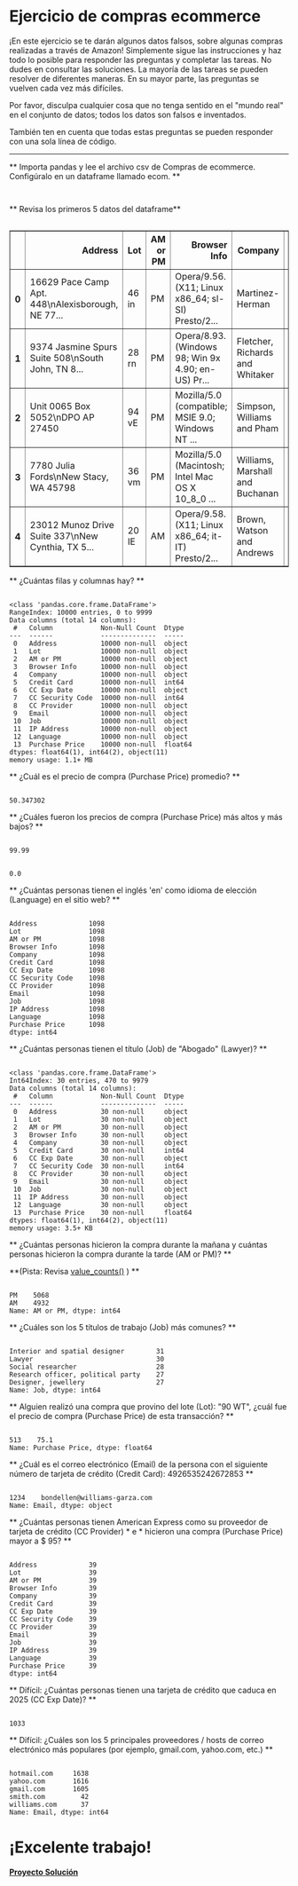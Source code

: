 # Ejercicio de compras ecommerce

¡En este ejercicio se te darán algunos datos falsos, sobre algunas compras realizadas a través de Amazon! Simplemente sigue las instrucciones y haz todo lo posible para responder las preguntas y completar las tareas. No dudes en consultar las soluciones. La mayoría de las tareas se pueden resolver de diferentes maneras. En su mayor parte, las preguntas se vuelven cada vez más difíciles.

Por favor, disculpa cualquier cosa que no tenga sentido en el "mundo real" en el conjunto de datos; todos los datos son falsos e inventados.

También ten en cuenta que todas estas preguntas se pueden responder con una sola línea de código.
____
** Importa pandas y lee el archivo csv de Compras de ecommerce. Configúralo en un dataframe llamado ecom. **


```python

```


```python

```

** Revisa los primeros 5 datos del dataframe**


```python

```




<div>
<table border="1" class="dataframe">
  <thead>
    <tr style="text-align: right;">
      <th></th>
      <th>Address</th>
      <th>Lot</th>
      <th>AM or PM</th>
      <th>Browser Info</th>
      <th>Company</th>
      <th>Credit Card</th>
      <th>CC Exp Date</th>
      <th>CC Security Code</th>
      <th>CC Provider</th>
      <th>Email</th>
      <th>Job</th>
      <th>IP Address</th>
      <th>Language</th>
      <th>Purchase Price</th>
    </tr>
  </thead>
  <tbody>
    <tr>
      <th>0</th>
      <td>16629 Pace Camp Apt. 448\nAlexisborough, NE 77...</td>
      <td>46 in</td>
      <td>PM</td>
      <td>Opera/9.56.(X11; Linux x86_64; sl-SI) Presto/2...</td>
      <td>Martinez-Herman</td>
      <td>6011929061123406</td>
      <td>02/20</td>
      <td>900</td>
      <td>JCB 16 digit</td>
      <td>pdunlap@yahoo.com</td>
      <td>Scientist, product/process development</td>
      <td>149.146.147.205</td>
      <td>el</td>
      <td>98.14</td>
    </tr>
    <tr>
      <th>1</th>
      <td>9374 Jasmine Spurs Suite 508\nSouth John, TN 8...</td>
      <td>28 rn</td>
      <td>PM</td>
      <td>Opera/8.93.(Windows 98; Win 9x 4.90; en-US) Pr...</td>
      <td>Fletcher, Richards and Whitaker</td>
      <td>3337758169645356</td>
      <td>11/18</td>
      <td>561</td>
      <td>Mastercard</td>
      <td>anthony41@reed.com</td>
      <td>Drilling engineer</td>
      <td>15.160.41.51</td>
      <td>fr</td>
      <td>70.73</td>
    </tr>
    <tr>
      <th>2</th>
      <td>Unit 0065 Box 5052\nDPO AP 27450</td>
      <td>94 vE</td>
      <td>PM</td>
      <td>Mozilla/5.0 (compatible; MSIE 9.0; Windows NT ...</td>
      <td>Simpson, Williams and Pham</td>
      <td>675957666125</td>
      <td>08/19</td>
      <td>699</td>
      <td>JCB 16 digit</td>
      <td>amymiller@morales-harrison.com</td>
      <td>Customer service manager</td>
      <td>132.207.160.22</td>
      <td>de</td>
      <td>0.95</td>
    </tr>
    <tr>
      <th>3</th>
      <td>7780 Julia Fords\nNew Stacy, WA 45798</td>
      <td>36 vm</td>
      <td>PM</td>
      <td>Mozilla/5.0 (Macintosh; Intel Mac OS X 10_8_0 ...</td>
      <td>Williams, Marshall and Buchanan</td>
      <td>6011578504430710</td>
      <td>02/24</td>
      <td>384</td>
      <td>Discover</td>
      <td>brent16@olson-robinson.info</td>
      <td>Drilling engineer</td>
      <td>30.250.74.19</td>
      <td>es</td>
      <td>78.04</td>
    </tr>
    <tr>
      <th>4</th>
      <td>23012 Munoz Drive Suite 337\nNew Cynthia, TX 5...</td>
      <td>20 IE</td>
      <td>AM</td>
      <td>Opera/9.58.(X11; Linux x86_64; it-IT) Presto/2...</td>
      <td>Brown, Watson and Andrews</td>
      <td>6011456623207998</td>
      <td>10/25</td>
      <td>678</td>
      <td>Diners Club / Carte Blanche</td>
      <td>christopherwright@gmail.com</td>
      <td>Fine artist</td>
      <td>24.140.33.94</td>
      <td>es</td>
      <td>77.82</td>
    </tr>
  </tbody>
</table>
</div>



** ¿Cuántas filas y columnas hay? **


```python

```

    <class 'pandas.core.frame.DataFrame'>
    RangeIndex: 10000 entries, 0 to 9999
    Data columns (total 14 columns):
     #   Column            Non-Null Count  Dtype  
    ---  ------            --------------  -----  
     0   Address           10000 non-null  object
     1   Lot               10000 non-null  object
     2   AM or PM          10000 non-null  object
     3   Browser Info      10000 non-null  object
     4   Company           10000 non-null  object
     5   Credit Card       10000 non-null  int64  
     6   CC Exp Date       10000 non-null  object
     7   CC Security Code  10000 non-null  int64  
     8   CC Provider       10000 non-null  object
     9   Email             10000 non-null  object
     10  Job               10000 non-null  object
     11  IP Address        10000 non-null  object
     12  Language          10000 non-null  object
     13  Purchase Price    10000 non-null  float64
    dtypes: float64(1), int64(2), object(11)
    memory usage: 1.1+ MB


** ¿Cuál es el precio de compra (Purchase Price) promedio? **


```python

```




    50.347302



** ¿Cuáles fueron los precios de compra (Purchase Price) más altos y más bajos? **


```python

```




    99.99




```python

```




    0.0



** ¿Cuántas personas tienen el inglés 'en' como idioma de elección (Language) en el sitio web? **


```python

```




    Address             1098
    Lot                 1098
    AM or PM            1098
    Browser Info        1098
    Company             1098
    Credit Card         1098
    CC Exp Date         1098
    CC Security Code    1098
    CC Provider         1098
    Email               1098
    Job                 1098
    IP Address          1098
    Language            1098
    Purchase Price      1098
    dtype: int64



** ¿Cuántas personas tienen el título (Job) de "Abogado" (Lawyer)? **



```python

```

    <class 'pandas.core.frame.DataFrame'>
    Int64Index: 30 entries, 470 to 9979
    Data columns (total 14 columns):
     #   Column            Non-Null Count  Dtype  
    ---  ------            --------------  -----  
     0   Address           30 non-null     object
     1   Lot               30 non-null     object
     2   AM or PM          30 non-null     object
     3   Browser Info      30 non-null     object
     4   Company           30 non-null     object
     5   Credit Card       30 non-null     int64  
     6   CC Exp Date       30 non-null     object
     7   CC Security Code  30 non-null     int64  
     8   CC Provider       30 non-null     object
     9   Email             30 non-null     object
     10  Job               30 non-null     object
     11  IP Address        30 non-null     object
     12  Language          30 non-null     object
     13  Purchase Price    30 non-null     float64
    dtypes: float64(1), int64(2), object(11)
    memory usage: 3.5+ KB


** ¿Cuántas personas hicieron la compra durante la mañana y cuántas personas hicieron la compra durante la tarde (AM or PM)? **

**(Pista: Revisa [value_counts()](http://pandas.pydata.org/pandas-docs/stable/generated/pandas.Series.value_counts.html) ) **


```python

```




    PM    5068
    AM    4932
    Name: AM or PM, dtype: int64



** ¿Cuáles son los 5 títulos de trabajo (Job) más comunes? **


```python

```




    Interior and spatial designer        31
    Lawyer                               30
    Social researcher                    28
    Research officer, political party    27
    Designer, jewellery                  27
    Name: Job, dtype: int64



** Alguien realizó una compra que provino del lote (Lot): "90 WT", ¿cuál fue el precio de compra (Purchase Price) de esta transacción? **


```python

```




    513    75.1
    Name: Purchase Price, dtype: float64



** ¿Cuál es el correo electrónico (Email) de la persona con el siguiente número de tarjeta de crédito (Credit Card): 4926535242672853 **


```python

```




    1234    bondellen@williams-garza.com
    Name: Email, dtype: object



** ¿Cuántas personas tienen American Express como su proveedor de tarjeta de crédito (CC Provider) * e * hicieron una compra (Purchase Price) mayor a $ 95? **


```python

```




    Address             39
    Lot                 39
    AM or PM            39
    Browser Info        39
    Company             39
    Credit Card         39
    CC Exp Date         39
    CC Security Code    39
    CC Provider         39
    Email               39
    Job                 39
    IP Address          39
    Language            39
    Purchase Price      39
    dtype: int64



** Difícil: ¿Cuántas personas tienen una tarjeta de crédito que caduca en 2025 (CC Exp Date)? **


```python

```




    1033




** Difícil: ¿Cuáles son los 5 principales proveedores / hosts de correo electrónico más populares (por ejemplo, gmail.com, yahoo.com, etc.) **


```python

```




    hotmail.com     1638
    yahoo.com       1616
    gmail.com       1605
    smith.com         42
    williams.com      37
    Name: Email, dtype: int64



# ¡Excelente trabajo!

[**Proyecto Solución**](01%20Proyecto%20Compras%20Ecommerce%20-%20Solucion.ipynb)  
